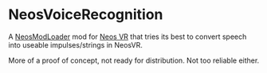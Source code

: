#  NeosVoiceRecognition

A [NeosModLoader](https://github.com/zkxs/NeosModLoader) mod for [Neos VR](https://neos.com/) that tries its best to convert speech into useable impulses/strings in NeosVR.

More of a proof of concept, not ready for distribution. Not too reliable either.
